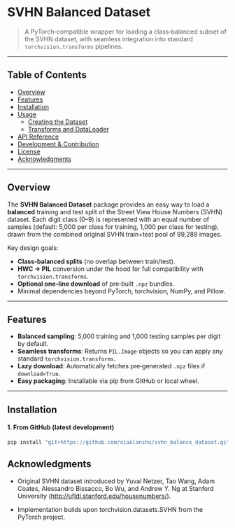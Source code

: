# SVHN Balanced Dataset

> A PyTorch‑compatible wrapper for loading a class‑balanced subset of the SVHN dataset, with seamless integration into standard `torchvision.transforms` pipelines.

---

## Table of Contents

- [Overview](#overview)  
- [Features](#features)  
- [Installation](#installation)  
- [Usage](#usage)  
  - [Creating the Dataset](#creating-the-dataset)  
  - [Transforms and DataLoader](#transforms-and-dataloader)  
- [API Reference](#api-reference)  
- [Development & Contribution](#development--contribution)  
- [License](#license)  
- [Acknowledgments](#acknowledgments)  

---

## Overview

The **SVHN Balanced Dataset** package provides an easy way to load a **balanced** training and test split of the Street View House Numbers (SVHN) dataset. Each digit class (0–9) is represented with an equal number of samples (default: 5,000 per class for training, 1,000 per class for testing), drawn from the combined original SVHN train+test pool of 99,289 images.  

Key design goals:

- **Class‑balanced splits** (no overlap between train/test).  
- **HWC → PIL** conversion under the hood for full compatibility with `torchvision.transforms`.  
- **Optional one‑line download** of pre‑built `.npz` bundles.  
- Minimal dependencies beyond PyTorch, torchvision, NumPy, and Pillow.

---

## Features

- **Balanced sampling**: 5,000 training and 1,000 testing samples per digit by default.  
- **Seamless transforms**: Returns `PIL.Image` objects so you can apply any standard `torchvision.transforms`.  
- **Lazy download**: Automatically fetches pre‑generated `.npz` files if `download=True`.  
- **Easy packaging**: Installable via pip from GitHub or local wheel.

---

## Installation

#### 1. From GitHub (latest development)

```bash
pip install "git+https://github.com/xiaolanshu/svhn_balance_dataset.git@main#egg=svhn_balance_dataset"
```

## Acknowledgments
- Original SVHN dataset introduced by Yuval Netzer, Tao Wang, Adam Coates, Alessandro Bissacco, Bo Wu, and Andrew Y. Ng at Stanford University (http://ufldl.stanford.edu/housenumbers/).

- Implementation builds upon torchvision.datasets.SVHN from the PyTorch project.
